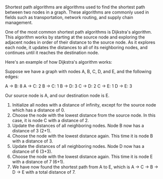 

Shortest path algorithms are algorithms used to find the shortest path between two nodes in a graph. These algorithms are commonly used in fields such as transportation, network routing, and supply chain management.

One of the most common shortest path algorithms is Dijkstra's algorithm. This algorithm works by starting at the source node and exploring the adjacent nodes in order of their distance to the source node. As it explores each node, it updates the distances to all of its neighboring nodes, and continues until it reaches the destination node. 

Here's an example of how Dijkstra's algorithm works: 

Suppose we have a graph with nodes A, B, C, D, and E, and the following edges:

A -> B: 8
A -> C: 2
B -> C: 1
B -> D: 3
C -> D: 2
C -> E: 1
D -> E: 3

Our source node is A, and our destination node is E. 

1. Initialize all nodes with a distance of infinity, except for the source node which has a distance of 0. 
2. Choose the node with the lowest distance from the source node. In this case, it is node C with a distance of 2. 
3. Update the distances of all neighboring nodes. Node B now has a distance of 3 (2+1). 
4. Choose the node with the lowest distance again. This time it is node B with a distance of 3. 
5. Update the distances of all neighboring nodes. Node D now has a distance of 6 (3+3). 
6. Choose the node with the lowest distance again. This time it is node E with a distance of 7 (6+1). 
7. We have now found the shortest path from A to E, which is A -> C -> B -> D -> E with a total distance of 7.